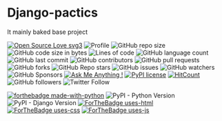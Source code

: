 # Django-pactics
It mainly baked base project 

[![Open Source Love svg3](https://badges.frapsoft.com/os/v3/open-source.svg?v=103)](https://github.com/mahmudgithub/Markdown-style/)
![Profile](https://gpvc.arturio.dev/mahmudgithub)
![GitHub repo size](https://img.shields.io/github/repo-size/mahmudgithub/Django-React-CRUD-Operation)
![GitHub code size in bytes](https://img.shields.io/github/languages/code-size/mahmudgithub/Django-React-CRUD-Operation)
![Lines of code](https://img.shields.io/tokei/lines/github/mahmudgithub/Django-React-CRUD-Operation)
![GitHub language count](https://img.shields.io/github/languages/count/mahmudgithub/Django-React-CRUD-Operation)
![GitHub last commit](https://img.shields.io/github/last-commit/mahmudgithub/Django-React-CRUD-Operation?logo=github&style=plastic) 
![GitHub contributors](https://img.shields.io/github/contributors/mahmudgithub/Django-React-CRUD-Operation?logo=github&style=plastic)
![GitHub pull requests](https://img.shields.io/github/issues-pr/mahmudgithub/Django-React-CRUD-Operation?logo=github&style=plastic)
![GitHub forks](https://img.shields.io/github/forks/mahmudgithub/Django-React-CRUD-Operation?logo=github&style=plastic)
![GitHub Repo stars](https://img.shields.io/github/stars/mahmudgithub/Django-React-CRUD-Operation?logo=github&style=plastic)
![GitHub issues](https://img.shields.io/github/issues/mahmudgithub/Django-React-CRUD-Operation?logo=github&style=plastic)
![GitHub watchers](https://img.shields.io/github/watchers/mahmudgithub/Django-React-CRUD-Operation?logo=github&style=plastic)
![GitHub Sponsors](https://img.shields.io/github/sponsors/mahmudgithub?logo=github&style=plastic)
[![Ask Me Anything !](https://img.shields.io/badge/Ask%20me-anything-1abc9c.svg)](https://GitHub.com/mahmudgithub/Django-React-CRUD-Operation) 
[![PyPI license](https://img.shields.io/pypi/l/ansicolortags.svg)](https://pypi.python.org/pypi/ansicolortags/) 
[![HitCount](http://hits.dwyl.io/Naereen/badges.svg)](http://hits.dwyl.io/mahmudgithub/Markdown-style)
![GitHub followers](https://img.shields.io/github/followers/mahmudgithub?style=plastic) 
![Twitter Follow](https://img.shields.io/twitter/follow/Mahmud_Hossain5?logo=twitter&style=plastic)

[![forthebadge made-with-python](http://ForTheBadge.com/images/badges/made-with-python.svg)](https://www.python.org/) 
![PyPI - Python Version](https://img.shields.io/pypi/pyversions/django?logo=github)
![PyPI - Django Version](https://img.shields.io/pypi/djversions/djangorestframework?logo=github&style=for-the-badge)
[![ForTheBadge uses-html](http://ForTheBadge.com/images/badges/uses-html.svg)](http://ForTheBadge.com)
[![ForTheBadge uses-css](http://ForTheBadge.com/images/badges/uses-css.svg)](http://ForTheBadge.com)
[![ForTheBadge uses-js](http://ForTheBadge.com/images/badges/uses-js.svg)](http://ForTheBadge.com)


